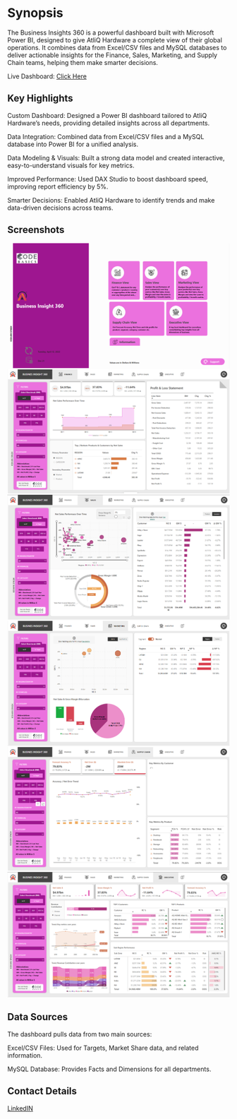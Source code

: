 # Synopsis

The Business Insights 360 is a powerful dashboard built with Microsoft Power BI, designed to give AtliQ Hardware a complete view of their global operations. It combines data from Excel/CSV files and MySQL databases to deliver actionable insights for the Finance, Sales, Marketing, and Supply Chain teams, helping them make smarter decisions.

Live Dashboard: [Click Here](https://shorturl.at/umQtb)

## Key Highlights

Custom Dashboard: Designed a Power BI dashboard tailored to AtliQ Hardware’s needs, providing detailed insights across all departments.

Data Integration: Combined data from Excel/CSV files and a MySQL database into Power BI for a unified analysis.

Data Modeling & Visuals: Built a strong data model and created interactive, easy-to-understand visuals for key metrics.

Improved Performance: Used DAX Studio to boost dashboard speed, improving report efficiency by 5%.

Smarter Decisions: Enabled AtliQ Hardware to identify trends and make data-driven decisions across teams.

## Screenshots

![image Alt](https://github.com/KishanStark789/BI_360_REVAMPED/blob/d1eeb66fdc1f18d71207bebd25da18a40e11c805/Home.png)
![image Alt](https://github.com/KishanStark789/BI_360_REVAMPED/blob/d1eeb66fdc1f18d71207bebd25da18a40e11c805/Finance%20View.png)
![image Alt](https://github.com/KishanStark789/BI_360_REVAMPED/blob/d1eeb66fdc1f18d71207bebd25da18a40e11c805/Sales%20View.png)
![image Alt](https://github.com/KishanStark789/BI_360_REVAMPED/blob/d1eeb66fdc1f18d71207bebd25da18a40e11c805/Marketing%20View.png)
![image Alt](https://github.com/KishanStark789/BI_360_REVAMPED/blob/d1eeb66fdc1f18d71207bebd25da18a40e11c805/Supply%20Chain%20View.png)
![image Alt](https://github.com/KishanStark789/BI_360_REVAMPED/blob/d1eeb66fdc1f18d71207bebd25da18a40e11c805/Executive%20view.png)

## Data Sources

The dashboard pulls data from two main sources:

Excel/CSV Files: Used for Targets, Market Share data, and related information.

MySQL Database: Provides Facts and Dimensions for all departments.

## Contact Details

[LinkedIN](https://www.linkedin.com/in/kishan-singh-131506215/)
